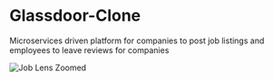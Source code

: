 # Glassdoor-Clone
Microservices driven platform for companies to post job listings and employees to leave reviews for companies

![Job Lens Zoomed](https://github.com/SinghVikram97/Job-Lens/assets/18444000/07a3454b-5d7c-4cb0-9ecd-c16120e97630)
